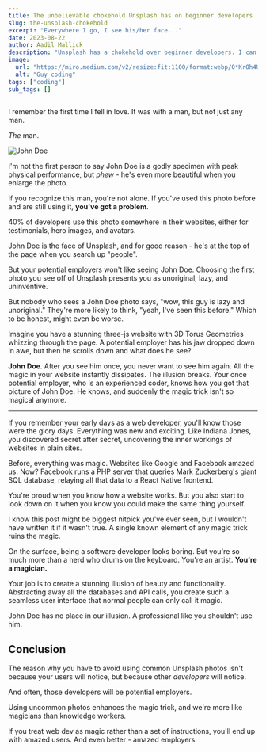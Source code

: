 ```yaml
---
title: The unbelievable chokehold Unsplash has on beginner developers
slug: the-unsplash-chokehold
excerpt: "Everywhere I go, I see his/her face..."
date: 2023-08-22
author: Aadil Mallick
description: "Unsplash has a chokehold over beginner developers. I can't go 3.15 seconds without seeing a John Doe Unsplash image."
image:
  url: "https://miro.medium.com/v2/resize:fit:1100/format:webp/0*KrOh4U8fO0vbwEO4.png"
  alt: "Guy coding"
tags: ["coding"]
sub_tags: []
---
```


I remember the first time I fell in love. It was with a man, but not just any man. 

*The* man. 

![John Doe](https://html-css-portfolio-css-grid-project.netlify.app/images/hero-img.jpeg)

I'm not the first person to say John Doe is a godly specimen with peak physical performance, but *phew* - he's even more beautiful when you enlarge the photo. 

If you recognize this man, you're not alone. If you've used this photo before and are still using it, **you've got a problem**. 

40% of developers use this photo somewhere in their websites, either for testimonials, hero images, and avatars. 

John Doe is the face of Unsplash, and for good reason - he's at the top of the page when you search up "people".

But your potential employers won't like seeing John Doe. Choosing the first photo you see off of Unsplash presents you as unoriginal, lazy, and uninventive. 

But nobody who sees a John Doe photo says, "wow, this guy is lazy and unoriginal." They're more likely to think, "yeah, I've seen this before." Which to be honest, might even be worse. 

Imagine you have a stunning three-js website with 3D Torus Geometries whizzing through the page. A potential employer has his jaw dropped down in awe, but then he scrolls down and what does he see? 

**John Doe**. After you see him once, you never want to see him again. All the magic in your website instantly dissipates. The illusion breaks. Your once potential employer, who is an experienced coder, knows how you got that picture of John Doe. He knows, and suddenly the magic trick isn't so magical anymore. 

***
If you remember your early days as a web developer, you'll know those were the glory days. Everything was new and exciting. Like Indiana Jones, you discovered secret after secret, uncovering the inner workings of websites in plain sites. 

Before, everything was magic. Websites like Google and Facebook amazed us. Now? Facebook runs a PHP server that queries Mark Zuckerberg's giant SQL database, relaying all that data to a React Native frontend.

You're proud when you know how a website works. But you also start to look down on it when you know you could make the same thing yourself. 

I know this post might be biggest nitpick you've ever seen, but I wouldn't have written it if it wasn't true. A single known element of any magic trick ruins the magic. 

On the surface, being a software developer looks boring. But you're so much more than a nerd who drums on the keyboard. You're an artist. **You're a magician.** 

Your job is to create a stunning illusion of beauty and functionality. Abstracting away all the databases and API calls, you create such a seamless user interface that normal people can only call it magic. 

John Doe has no place in our illusion. A professional like you shouldn't use him. 
## Conclusion

The reason why you have to avoid using common Unsplash photos isn't because your users will notice, but because other *developers* will notice. 

And often, those developers will be potential employers. 

Using uncommon photos enhances the magic trick, and we're more like magicians than knowledge workers. 

If you treat web dev as magic rather than a set of instructions, you'll end up with amazed users. And even better - amazed employers. 



